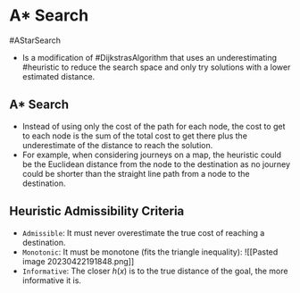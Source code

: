 # A* Search
#AStarSearch
* Is a modification of #DijkstrasAlgorithm that uses an underestimating #heuristic to reduce the search space and only try solutions with a lower estimated distance.

## A* Search
* Instead of using only the cost of the path for each node, the cost to get to each node is the sum of the total cost to get there plus the underestimate of the distance to reach the solution. 
* For example, when considering journeys on a map, the heuristic could be the Euclidean distance from the node to the destination as no journey could be shorter than the straight line path from a node to the destination.

## Heuristic Admissibility Criteria
* `Admissible`: It must never overestimate the true cost of reaching a destination.
* `Monotonic`: It must be monotone (fits the triangle inequality):
![[Pasted image 20230422191848.png]]
* `Informative`: The closer $h(x)$ is to the true distance of the goal, the more informative it is.
